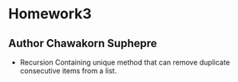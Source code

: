 # Homework3
## Author Chawakorn Suphepre
- Recursion
	Containing unique method that can remove duplicate consecutive items from a list.